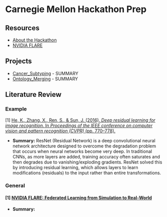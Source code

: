 # Carnegie Mellon Hackathon Prep

## Resources

- [About the Hackathon](https://guides.library.cmu.edu/hackathon)
- [NVIDIA FLARE](https://nvidia.github.io/NVFlare/)

## Projects

- [Cancer_Subtyping](./Cancer_Subtyping/README.md) - SUMMARY
- [Ontology_Merging](./Ontology_Merging/README.md) - SUMMARY

## Literature Review

### Example

[1]
[He, K., Zhang, X., Ren, S., & Sun, J. (2016). *Deep residual learning for image recognition.* In *Proceedings of the IEEE conference on computer vision and pattern recognition (CVPR)* (pp. 770–778).](https://doi.org/10.1109/CVPR.2016.90)

  - **Summary:** ResNet (Residual Network) is a deep convolutional neural network architecture designed to overcome the degradation problem that occurs when neural networks become very deep. In traditional CNNs, as more layers are added, training accuracy often saturates and then degrades due to vanishing/exploding gradients. ResNet solved this by introducing residual learning, which allows layers to learn modifications (residuals) to the input rather than entire transformations.

### General

#### [1] [NVIDIA FLARE: Federated Learning from Simulation to Real-World](https://arxiv.org/abs/2210.13291)
- **Summary:** 
